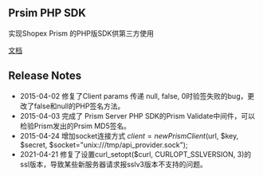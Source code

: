 ## Prsim PHP SDK ##
实现Shopex Prism 的PHP版SDK供第三方使用

[文档](wiki/index.md)

## Release Notes ##
- 2015-04-02 修复了Client params 传递 null, false, 0时验签失败的bug，更改了false和null的PHP签名方法。
- 2015-04-03 完成了 Prism Server PHP SDK的Prism Validate中间件，可以检验Prism发出的Prsim MD5签名。
- 2015-04-24 增加socket连接方式 $client = new PrismClient($url, $key, $secret, $socket="unix:///tmp/api_provider.sock");
- 2021-04-21 修复了设置curl_setopt($curl, CURLOPT_SSLVERSION, 3)的ssl版本，导致某些新服务器请求报sslv3版本不支持的问题。
